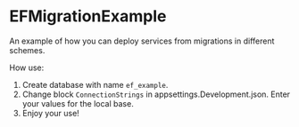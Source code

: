 # EFMigrationExample
An example of how you can deploy services from migrations in different schemes.

How use:

1) Create database with name `ef_example`.
2) Change block `ConnectionStrings` in appsettings.Development.json. Enter your values for the local base.
3) Enjoy your use!
